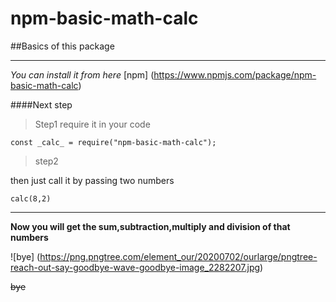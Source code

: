 # npm-basic-math-calc

##Basics of this package

---

_You can install it from here_ [npm] (https://www.npmjs.com/package/npm-basic-math-calc)

####Next step

> Step1
> require it in your code

`const _calc_ = require("npm-basic-math-calc");`

> step2

then just call it by passing two numbers

`calc(8,2)`

---

**Now you will get the sum,subtraction,multiply and division of that numbers**

![bye] (https://png.pngtree.com/element_our/20200702/ourlarge/pngtree-reach-out-say-goodbye-wave-goodbye-image_2282207.jpg)

~~bye~~
